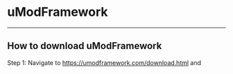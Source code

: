 # uModFramework
-----
## How to download uModFramework
Step 1: Navigate to https://umodframework.com/download.html and 
